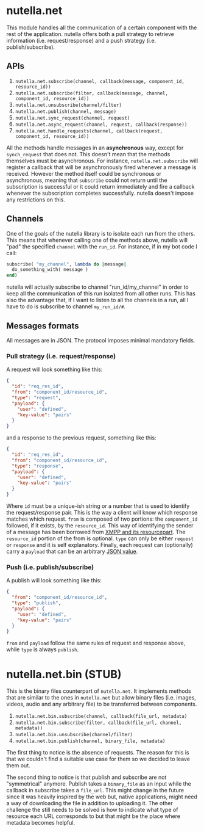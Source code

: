 # nutella.net
This module handles all the communication of a certain component with the rest of the application. nutella offers both a pull strategy to retrieve information (i.e. request/response) and a push strategy (i.e. publish/subscribe). 

## APIs
1. `nutella.net.subscribe(channel, callback(message, component_id, resource_id))`
1. `nutella.net.subscribe(filter, callback(message, channel, component_id, resource_id))`
1. `nutella.net.unsubscribe(channel/filter)`
1. `nutella.net.publish(channel, message)`
1. `nutella.net.sync_request(channel, request)`
1. `nutella.net.async_request(channel, request, callback(response))`
1. `nutella.net.handle_requests(channel, callback(request, component_id, resource_id))`

All the methods handle messages in an **asynchronous** way, except for `synch_request` that does not. This doesn't mean that the methods themselves must be asynchronous. For instance, `nutella.net.subscribe` will register a callback that will be asynchronously fired whenever a message is received. However the method itself could be synchronous or asynchronous, meaning that `subscribe` could not return until the subscription is successful or it could return immediately and fire a callback whenever the subscription completes successfully. nutella doesn't impose any restrictions on this.  

## Channels
One of the goals of the nutella library is to isolate each run from the others. This means that whenever calling one of the methods above, nutella will "pad" the specified `channel` with the `run_id`. For instance, if in my bot code I call:
```ruby
subscribe( "my_channel", lambda do |message| 
  do_something_with( message )
end)
```
nutella will actually subscribe to channel "run_id/my_channel" in order to keep all the communication of this run isolated from all other runs. This has also the advantage that, if I want to listen to all the channels in a run, all I have to do is subscribe to channel `my_run_id/#`.

## Messages formats
All messages are in JSON. The protocol imposes minimal mandatory fields. 

### Pull strategy (i.e. request/response)
A request will look something like this:
```json
{
  "id": "req_res_id",
  "from": "component_id/resource_id",
  "type": "request",
  "payload": {
    "user": "defined",
    "key-value": "pairs"
  }
}
```
and a response to the previous request, something like this:
```json
{
  "id": "req_res_id",
  "from": "component_id/resource_id", 
  "type": "response", 
  "payload": {
    "user": "defined",
    "key-value": "pairs"
  }
}
```

Where `id` must be a unique-ish string or a number that is used to identify the request/response pair. This is the way a client will know which response matches which request. `from` is composed of two portions: the `component_id` followed, if it exists, by the `resource_id`. This way of identifying the sender of a message has been borrowed from [XMPP and its resourcepart](http://tools.ietf.org/html/rfc6122#section-2.4). The `resource_id` portion of the from is optional. `type` can only be either `request` or `response` and it is self explanatory. Finally, each request can (optionally) carry a `payload` that can be an arbitrary [JSON value](http://www.json.org/).

### Push (i.e. publish/subscribe)
A publish will look something like this:
```json
{
  "from": "component_id/resource_id", 
  "type": "publish",
  "payload": {
    "user": "defined",
    "key-value": "pairs"
  }
}
```
`from` and `payload` follow the same rules of request and response above, while `type` is always `publish`.





# nutella.net.bin (STUB)
This is the binary files counterpart of `nutella.net`. It implements methods that are similar to the ones in `nutella.net` but allow binary files (i.e. images, videos, audio and any arbitrary file) to be transferred between components.

1. `nutella.net.bin.subscribe(channel, callback(file_url, metadata)`
1. `nutella.net.bin.subscribe(filter, callback(file_url, channel, metadata))`
1. `nutella.net.bin.unsubscribe(channel/filter)`
1. `nutella.net.bin.publish(channel, binary_file, metadata)`

The first thing to notice is the absence of requests. The reason for this is that we couldn't find a suitable use case for them so we decided to leave them out.

The second thing to notice is that publish and subscribe are not "symmetrical" anymore. Publish takes a `binary_file` as an input while the callback in subscribe takes a `file_url`. This might change in the future since it was heavily inspired by the web but, native applications, might need a way of downloading the file in addition to uploading it. The other challenge the still needs to be solved is how to indicate what type of resource each URL corresponds to but that might be the place where metadata becomes helpful. 